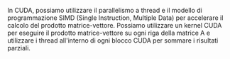 In CUDA, possiamo utilizzare il parallelismo a thread e il modello di programmazione SIMD (Single Instruction, Multiple Data) per accelerare il calcolo del prodotto matrice-vettore. Possiamo utilizzare un kernel CUDA per eseguire il prodotto matrice-vettore su ogni riga della matrice A e utilizzare i thread all'interno di ogni blocco CUDA per sommare i risultati parziali.